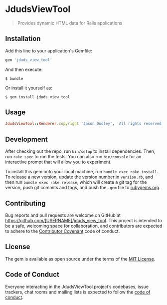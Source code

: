 # JdudsViewTool

> Provides dynamic HTML data for Rails applications

## Installation

Add this line to your application's Gemfile:

```ruby
gem 'jduds_view_tool'
```

And then execute:

    $ bundle

Or install it yourself as:

    $ gem install jduds_view_tool

## Usage

```ruby
JdudsViewTool::Renderer.copyright 'Jason Dudley', 'All rights reserved'
```

## Development

After checking out the repo, run `bin/setup` to install dependencies. Then, run `rake spec` to run the tests. You can also run `bin/console` for an interactive prompt that will allow you to experiment.

To install this gem onto your local machine, run `bundle exec rake install`. To release a new version, update the version number in `version.rb`, and then run `bundle exec rake release`, which will create a git tag for the version, push git commits and tags, and push the `.gem` file to [rubygems.org](https://rubygems.org).

## Contributing

Bug reports and pull requests are welcome on GitHub at https://github.com/[USERNAME]/jduds_view_tool. This project is intended to be a safe, welcoming space for collaboration, and contributors are expected to adhere to the [Contributor Covenant](http://contributor-covenant.org) code of conduct.

## License

The gem is available as open source under the terms of the [MIT License](https://opensource.org/licenses/MIT).

## Code of Conduct

Everyone interacting in the JdudsViewTool project’s codebases, issue trackers, chat rooms and mailing lists is expected to follow the [code of conduct](https://github.com/[USERNAME]/jduds_view_tool/blob/master/CODE_OF_CONDUCT.md).
